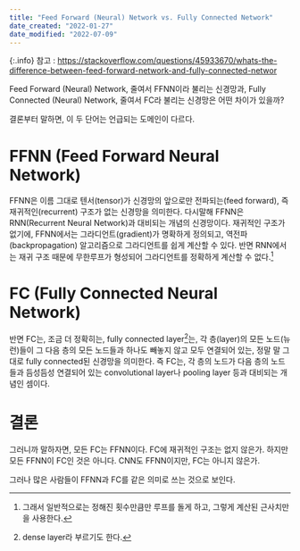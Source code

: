 ```yaml
---
title: "Feed Forward (Neural) Network vs. Fully Connected Network"
date_created: "2022-01-27"
date_modified: "2022-07-09"
---
```


{:.info}
참고 : <https://stackoverflow.com/questions/45933670/whats-the-difference-between-feed-forward-network-and-fully-connected-networ>

Feed Forward (Neural) Network, 줄여서 FFNN이라 불리는 신경망과, Fully Connected (Neural) Network, 줄여서 FC라 불리는 신경망은 어떤 차이가 있을까?

결론부터 말하면, 이 두 단어는 언급되는 도메인이 다르다.

# FFNN (Feed Forward Neural Network)

FFNN은 이름 그대로 텐서(tensor)가 신경망의 앞으로만 전파되는(feed forward), 즉 재귀적인(recurrent) 구조가 없는 신경망을 의미한다. 다시말해 FFNN은 RNN(Recurrent Neural Network)과 대비되는 개념의 신경망이다. 재귀적인 구조가 없기에, FFNN에서는 그라디언트(gradient)가 명확하게 정의되고, 역전파(backpropagation) 알고리즘으로 그라디언트를 쉽게 계산할 수 있다. 반면 RNN에서는 재귀 구조 때문에 무한루프가 형성되어 그라디언트를 정확하게 계산할 수 없다.[^1]

[^1]: 그래서 일반적으로는 정해진 횟수만큼만 루프를 돌게 하고, 그렇게 계산된 근사치만을 사용한다.

# FC (Fully Connected Neural Network)

반면 FC는, 조금 더 정확히는, fully connected layer[^2]는, 각 층(layer)의 모든 노드(뉴런)들이 그 다음 층의 모든 노드들과 하나도 빼놓지 않고 모두 연결되어 있는, 정말 말 그대로 fully connected된 신경망을 의미한다. 즉 FC는, 각 층의 노드가 다음 층의 노드들과 듬성듬성 연결되어 있는 convolutional layer나 pooling layer 등과 대비되는 개념인 셈이다.

[^2]: dense layer라 부르기도 한다.

# 결론

그러니까 말하자면, 모든 FC는 FFNN이다. FC에 재귀적인 구조는 없지 않은가. 하지만 모든 FFNN이 FC인 것은 아니다. CNN도 FFNN이지만, FC는 아니지 않은가.

그러나 많은 사람들이 FFNN과 FC를 같은 의미로 쓰는 것으로 보인다. 